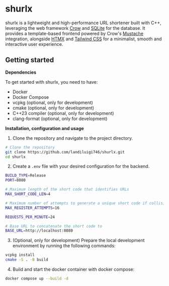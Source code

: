 # shurlx

shurlx is a lightweight and high-performance URL shortener built with C++,
leveraging the web framework [Crow](https://crowcpp.org/) and [SQLite](https://www.sqlite.org/) for the database. It provides a template-based frontend powered by Crow's [Mustache](https://mustache.github.io/) integration, alongside [HTMX](https://htmx.org/) and [Tailwind CSS](https://tailwindcss.com/) for a minimalist, smooth and interactive user experience.

## Getting started

**Dependencies**

To get started with shurlx, you need to have:

- Docker
- Docker Compose
- vcpkg (optional, only for development)
- cmake (optional, only for development)
- C++23 compiler (optional, only for development)
- clang-format (optional, only for development)

**Installation, configuration and usage**

1. Clone the repository and navigate to the project directory.

```bash
# Clone the repository
git clone https://github.com/landiluigi746/shurlx.git
cd shurlx
```

2. Create a ```.env``` file with your desired configuration for the backend.

```bash
BUILD_TYPE=Release
PORT=8080

# Maximum length of the short code that identifies URLs
MAX_SHORT_CODE_LEN=4

# Maximum number of attempts to generate a unique short code if collision occurs
MAX_REGISTER_ATTEMPTS=16

REQUESTS_PER_MINUTE=24

# Base URL to concatenate the short code to
BASE_URL=http://localhost:8080
```

3. (Optional, only for development) Prepare the local development environment by running the following commands:
```bash
vcpkg install
cmake -S . -B build
```

4. Build and start the docker container with docker compose:
```bash
docker compose up --build -d
```
